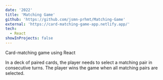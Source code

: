```yaml
---
date: '2022'
title: 'Matching Game'
github: 'https://github.com/jsmn-prhmt/Matching-Game'
external: 'https://card-matching-game-app.netlify.app/'
tech:
  - React
showInProjects: false
---
```


Card-matching game using React

In a deck of paired cards, the player needs to select a matching pair in consecutive turns. The player wins the game when all matching pairs are selected.